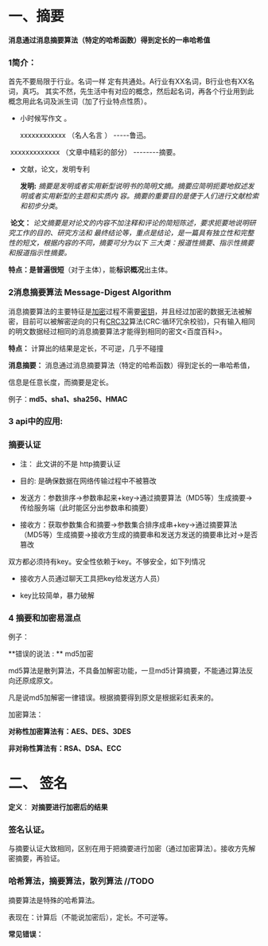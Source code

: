 # 一、摘要

 **消息通过消息摘要算法（特定的哈希函数）得到定长的一串哈希值**

### 1简介：

首先不要局限于行业。名词一样 定有共通处。A行业有XX名词，B行业也有XX名词，真巧。
其实不然，先生活中有对应的概念，然后起名词，再各个行业用到此概念用此名词及派生词（加了行业特点性质）。

* 小时候写作文 。

   xxxxxxxxxxxx （名人名言 ） -----鲁迅。

​       xxxxxxxxxxxxx （文章中精彩的部分） --------摘要。

* 文献，论文，发明专利

  **发明:** *摘要是发明或者实用新型说明书的简明文摘。摘要应简明扼要地叙述发明或者实用新型的主题和实质内		容。摘要的重要目的是便于人们进行文献检索和初步分类*。



​	   **论文：** *论文摘要是对论文的内容不加注释和评论的简短陈述，要求扼要地说明研究工作的目的、研究方法和						最终结论等，重点是结论，是一篇具有独立性和完整性的短文，根据内容的不同，摘要可分为以下						三大类：报道性摘要、指示性摘要和报道指示性摘要。*





​	 **特点：**是普遍很**短**（对于主体），能**标识概况**出主体。



### 2消息摘要算法 Message-Digest Algorithm



消息摘要算法的主要特征是[加密](https://baike.baidu.com/item/加密/752748)过程不需要[密钥](https://baike.baidu.com/item/密钥/101144)，并且经过加密的数据无法被解密，目前可以被解密逆向的只有[CRC32](https://baike.baidu.com/item/CRC32/7460858)算法(CRC:循环冗余校验)，只有输入相同的明文数据经过相同的消息摘要算法才能得到相同的密文<百度百科>。

**特点：** 计算出的结果是定长，不可逆，几乎不碰撞

**消息摘要：**    消息通过消息摘要算法（特定的哈希函数）得到定长的一串哈希值，

信息是任意长度，而摘要是定长。



例子：**md5、sha1、sha256、HMAC**



### 3 api中的应用: 

###   摘要认证

* 注： 此文讲的不是 http摘要认证

* 目的:  是确保数据在网络传输过程中不被篡改



* 发送方：参数排序->参数串起来+key->通过摘要算法（MD5等）生成摘要->传给服务端（此时能区分出参数串和摘要）



* 接收方：获取参数集合和摘要->参数集合排序成串+key->通过摘要算法（MD5等）生成摘要->接收方生成的摘要串和发送方发送的摘要串比对->是否篡改



双方都必须持有key。安全性依赖于key。不够安全，如下列情况

* 接收方人员通过聊天工具把key给发送方人员）

* key比较简单，暴力破解



### 4 摘要和加密易混点

例子：

**错误的说法 : **  md5加密

md5算法是散列算法，不具备加解密功能，一旦md5计算摘要，不能通过算法反向还原成原文。

凡是说md5加解密一律错误。根据摘要得到原文是根据彩虹表来的。



加密算法：

**对称性加密算法有：AES、DES、3DES**

**非对称性算法有：RSA、DSA、ECC**

   

#  二、 签名

**定义**： **对摘要进行加密后的结果**



### 签名认证。

与摘要认证大致相同，区别在用于把摘要进行加密（通过加密算法）。接收方先解密摘要，再验证。









### 哈希算法，摘要算法，**散列算法**  //TODO 

摘要算法是特殊的哈希算法。

表现在：计算后（不能说加密后），定长。不可逆等。





**常见错误：**



